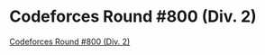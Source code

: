# Codeforces Round #800 (Div. 2)
[Codeforces Round #800 (Div. 2)](https://aiwithcloud.com/2022/09/19/codeforces_round_800_div-_2/)
